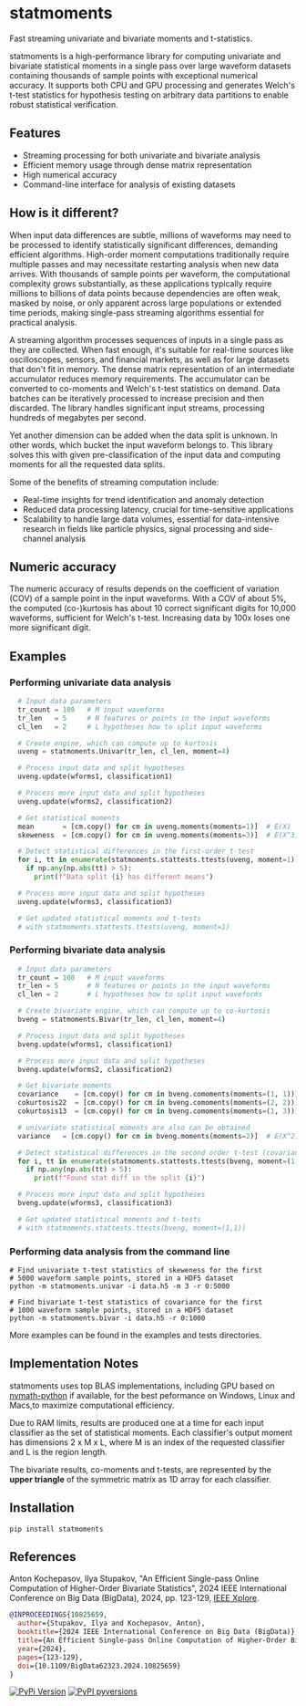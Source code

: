 # statmoments

Fast streaming univariate and bivariate moments and t-statistics.

statmoments is a high-performance library for computing univariate and bivariate statistical moments in a single pass over large waveform datasets containing thousands of sample points with exceptional numerical accuracy. It supports both CPU and GPU processing and generates Welch's t-test statistics for hypothesis testing on arbitrary data partitions to enable robust statistical verification.

## Features

- Streaming processing for both univariate and bivariate analysis
- Efficient memory usage through dense matrix representation
- High numerical accuracy
- Command-line interface for analysis of existing datasets

## How is it different?

When input data differences are subtle, millions of waveforms may need to be processed to identify statistically significant differences, demanding efficient algorithms. High-order moment computations traditionally require multiple passes and may necessitate restarting analysis when new data arrives. With thousands of sample points per waveform, the computational complexity grows substantially, as these applications typically require millions to billions of data points because dependencies are often weak, masked by noise, or only apparent across large populations or extended time periods, making single-pass streaming algorithms essential for practical analysis.

A streaming algorithm processes sequences of inputs in a single pass as they are collected. When fast enough, it's suitable for real-time sources like oscilloscopes, sensors, and financial markets, as well as for large datasets that don't fit in memory. The dense matrix representation of an intermediate accumulator reduces memory requirements. The accumulator can be converted to co-moments and Welch's t-test statistics on demand. Data batches can be iteratively processed to increase precision and then discarded. The library handles significant input streams, processing hundreds of megabytes per second.

Yet another dimension can be added when the data split is unknown. In other words, which bucket the input waveform belongs to. This library solves this with given pre-classification of the input data and computing moments for all the requested data splits.

Some of the benefits of streaming computation include:

- Real-time insights for trend identification and anomaly detection
- Reduced data processing latency, crucial for time-sensitive applications
- Scalability to handle large data volumes, essential for data-intensive research in fields like particle physics, signal processing and side-channel analysis

## Numeric accuracy

The numeric accuracy of results depends on the coefficient of variation (COV) of a sample point in the input waveforms. With a COV of about 5%, the computed (co-)kurtosis has about 10 correct significant digits for 10,000 waveforms, sufficient for Welch's t-test. Increasing data by 100x loses one more significant digit.

## Examples

### Performing univariate data analysis

```python
  # Input data parameters
  tr_count = 100   # M input waveforms
  tr_len   = 5     # N features or points in the input waveforms
  cl_len   = 2     # L hypotheses how to split input waveforms

  # Create engine, which can compute up to kurtosis
  uveng = statmoments.Univar(tr_len, cl_len, moment=4)

  # Process input data and split hypotheses
  uveng.update(wforms1, classification1)

  # Process more input data and split hypotheses
  uveng.update(wforms2, classification2)

  # Get statistical moments
  mean       = [cm.copy() for cm in uveng.moments(moments=1)]  # E(X)
  skeweness  = [cm.copy() for cm in uveng.moments(moments=3)]  # E(X^3)

  # Detect statistical differences in the first-order t-test
  for i, tt in enumerate(statmoments.stattests.ttests(uveng, moment=1)):
    if np.any(np.abs(tt) > 5):
      print(f"Data split {i} has different means")

  # Process more input data and split hypotheses
  uveng.update(wforms3, classification3)

  # Get updated statistical moments and t-tests
  # with statmoments.stattests.ttests(uveng, moment=1)
```

### Performing bivariate data analysis

```python
  # Input data parameters
  tr_count = 100   # M input waveforms
  tr_len = 5       # N features or points in the input waveforms
  cl_len = 2       # L hypotheses how to split input waveforms

  # Create bivariate engine, which can compute up to co-kurtosis
  bveng = statmoments.Bivar(tr_len, cl_len, moment=4)

  # Process input data and split hypotheses
  bveng.update(wforms1, classification1)

  # Process more input data and split hypotheses
  bveng.update(wforms2, classification2)

  # Get bivariate moments
  covariance    = [cm.copy() for cm in bveng.comoments(moments=(1, 1))]  # E(X Y)
  cokurtosis22  = [cm.copy() for cm in bveng.comoments(moments=(2, 2))]  # E(X^2 Y^2)
  cokurtosis13  = [cm.copy() for cm in bveng.comoments(moments=(1, 3))]  # E(X^1 Y^3)

  # univariate statistical moments are also can be obtained
  variance   = [cm.copy() for cm in bveng.moments(moments=2)]  # E(X^2)

  # Detect statistical differences in the second order t-test (covariances)
  for i, tt in enumerate(statmoments.stattests.ttests(bveng, moment=(1,1))):
    if np.any(np.abs(tt) > 5):
      print(f"Found stat diff in the split {i}")

  # Process more input data and split hypotheses
  bveng.update(wforms3, classification3)

  # Get updated statistical moments and t-tests
  # with statmoments.stattests.ttests(bveng, moment=(1,1))
```

### Performing data analysis from the command line

```shell
# Find univariate t-test statistics of skeweness for the first
# 5000 waveform sample points, stored in a HDF5 dataset
python -m statmoments.univar -i data.h5 -m 3 -r 0:5000

# Find bivariate t-test statistics of covariance for the first
# 1000 waveform sample points, stored in a HDF5 dataset
python -m statmoments.bivar -i data.h5 -r 0:1000
```

More examples can be found in the examples and tests directories.

## Implementation Notes

statmoments uses top BLAS implementations, including GPU based on [nvmath-python](https://github.com/NVIDIA/nvmath-python) if available, for the best peformance on Windows, Linux and Macs,to maximize computational efficiency.

Due to RAM limits, results are produced one at a time for each input classifier as the set of statistical moments. Each classifier's output moment has dimensions 2 x M x L, where M is an index of the requested classifier and L is the region length.

The bivariate results, co-moments and t-tests, are represented by the **upper triangle** of the symmetric matrix as 1D array for each classifier.

## Installation

```shell
pip install statmoments
```

## References

Anton Kochepasov, Ilya Stupakov, "An Efficient Single-pass Online Computation of Higher-Order Bivariate Statistics", 2024 IEEE International Conference on Big Data (BigData), 2024, pp. 123-129, [IEEE Xplore](https://ieeexplore.ieee.org/abstract/document/10825659).

```bibtex
@INPROCEEDINGS{10825659,
  author={Stupakov, Ilya and Kochepasov, Anton},
  booktitle={2024 IEEE International Conference on Big Data (BigData)},
  title={An Efficient Single-pass Online Computation of Higher-Order Bivariate Statistics},
  year={2024},
  pages={123-129},
  doi={10.1109/BigData62323.2024.10825659}
}
```

[![PyPi Version](https://img.shields.io/pypi/v/statmoments.svg?style=flat-square)](https://pypi.org/project/statmoments/)
[![PyPI pyversions](https://img.shields.io/pypi/pyversions/statmoments.svg?style=flat-square)](https://pypi.org/project/statmoments/)
